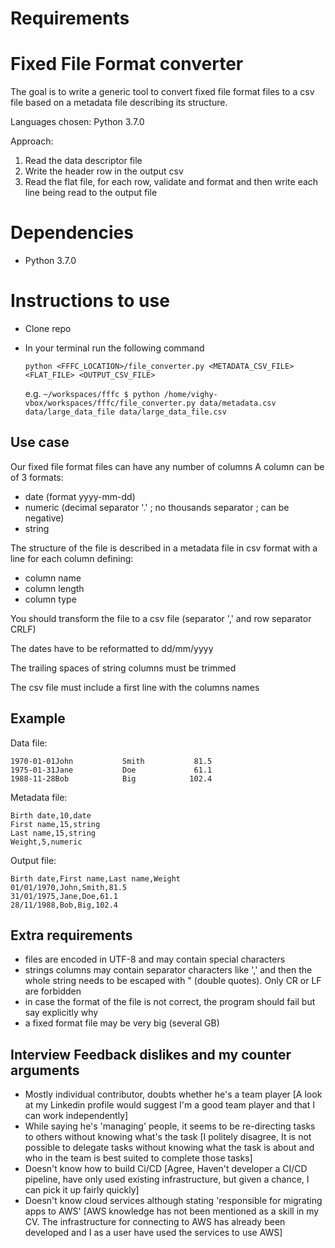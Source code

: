 # Requirements

# Fixed File Format converter

The goal is to write a generic tool to convert fixed file format files to a csv file based on a metadata file describing its structure.

Languages chosen: Python 3.7.0 

Approach: 
1. Read the data descriptor file 
2. Write the header row in the output csv
3. Read the flat file, for each row, validate and format and then write each line being read to the output file 

# Dependencies
* Python 3.7.0

# Instructions to use
* Clone repo 
* In your terminal run the following command

    ```python <FFFC_LOCATION>/file_converter.py <METADATA_CSV_FILE> <FLAT_FILE> <OUTPUT_CSV_FILE>```

    e.g. `~/workspaces/fffc $ python /home/vighy-vbox/workspaces/fffc/file_converter.py data/metadata.csv data/large_data_file data/large_data_file.csv`


## Use case

Our fixed file format files can have any number of columns
A column can be of 3 formats:
* date (format yyyy-mm-dd)
* numeric (decimal separator '.' ; no thousands separator ; can be negative)
* string

The structure of the file is described in a metadata file in csv format with a line for each column defining:
* column name
* column length
* column type

You should transform the file to a csv file (separator ',' and row separator CRLF)

The dates have to be reformatted to dd/mm/yyyy

The trailing spaces of string columns must be trimmed

The csv file must include a first line with the columns names

## Example

Data file:
```
1970-01-01John           Smith           81.5
1975-01-31Jane           Doe             61.1
1988-11-28Bob            Big            102.4
```

Metadata file:
```
Birth date,10,date
First name,15,string
Last name,15,string
Weight,5,numeric
```

Output file:
```
Birth date,First name,Last name,Weight
01/01/1970,John,Smith,81.5
31/01/1975,Jane,Doe,61.1
28/11/1988,Bob,Big,102.4
```

## Extra requirements
* files are encoded in UTF-8 and may contain special characters
* strings columns may contain separator characters like ',' and then the whole string needs to be escaped with " (double quotes). Only CR or LF are forbidden
* in case the format of the file is not correct, the program should fail but say explicitly why
* a fixed format file may be very big (several GB)


## Interview Feedback dislikes and my counter arguments
- Mostly individual contributor, doubts whether he's a team player [A look at my Linkedin profile would suggest I'm a good team player and that I can work independently]
- While saying he's 'managing' people, it seems to be re-directing tasks to others without knowing what's the task [I politely disagree, It is not possible to delegate tasks without knowing what the task is about and who in the team is best suited to complete those tasks]
- Doesn't know how to build Ci/CD [Agree, Haven't developer a CI/CD pipeline, have only used existing infrastructure, but given a chance, I can pick it up fairly quickly]
- Doesn't know cloud services although stating 'responsible for migrating apps to AWS' [AWS knowledge has not been mentioned as a skill in my CV. The infrastructure for connecting to AWS has already been developed and I as a user have used the services to use AWS]
